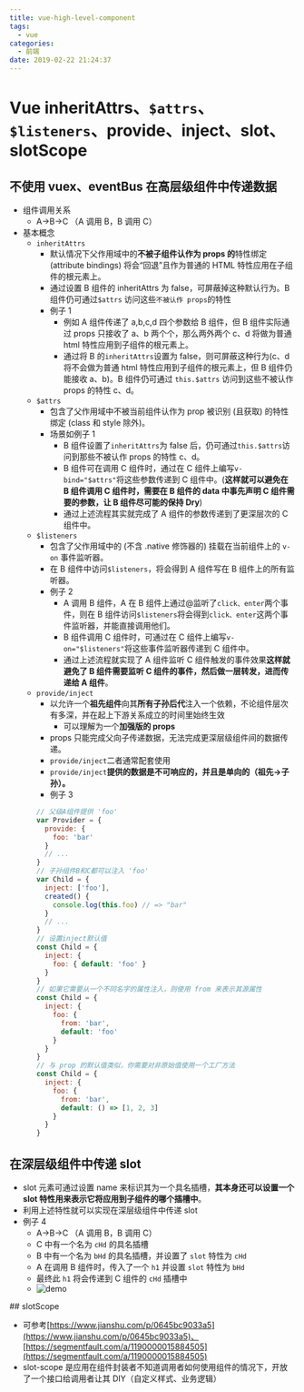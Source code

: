 ```yaml
---
title: vue-high-level-component
tags:
  - vue
categories:
  - 前端
date: 2019-02-22 21:24:37
---
```


# Vue inheritAttrs、`$attrs`、`$listeners`、provide、inject、slot、slotScope

## 不使用 vuex、eventBus 在高层级组件中传递数据

- 组件调用关系
  - A->B->C （A 调用 B，B 调用 C）
- 基本概念
  - `inheritAttrs`
    - 默认情况下父作用域中的**不被子组件认作为 props 的**特性绑定 (attribute bindings) 将会“回退”且作为普通的 HTML 特性应用在子组件的根元素上。
    - 通过设置 B 组件的 inheritAttrs 为 false，可屏蔽掉这种默认行为。B 组件仍可通过`$attrs` 访问这些`不被认作 props`的特性
    - 例子 1
      - 例如 A 组件传递了 a,b,c,d 四个参数给 B 组件，但 B 组件实际通过 props 只接收了 a、b 两个个，那么两外两个 c、d 将做为普通 html 特性应用到子组件的根元素上。
      - 通过将 B 的`inheritAttrs`设置为 false，则可屏蔽这种行为(c、d 将不会做为普通 html 特性应用到子组件的根元素上，但 B 组件仍能接收 a、b)。B 组件仍可通过 `this.$attrs` 访问到这些不被认作 props 的特性 c、d。
  - `$attrs`
    - 包含了父作用域中不被当前组件认作为 prop 被识别 (且获取) 的特性绑定 (class 和 style 除外)。
    - 场景如例子 1
      - B 组件设置了`inheritAttrs`为 false 后，仍可通过`this.$attrs`访问到那些不被认作 props 的特性 c、d。
      - B 组件可在调用 C 组件时，通过在 C 组件上编写`v-bind="$attrs"`将这些参数传递到 C 组件中。(**这样就可以避免在 B 组件调用 C 组件时，需要在 B 组件的 data 中事先声明 C 组件需要的参数，让 B 组件尽可能的保持 Dry**)
      - 通过上述流程其实就完成了 A 组件的参数传递到了更深层次的 C 组件中。
  - `$listeners`
    - 包含了父作用域中的 (不含 .native 修饰器的) 挂载在当前组件上的 `v-on` 事件监听器。
    - 在 B 组件中访问`$listeners`，将会得到 A 组件写在 B 组件上的所有监听器。
    - 例子 2
      - A 调用 B 组件，A 在 B 组件上通过@监听了`click、enter`两个事件，则在 B 组件访问`$listeners`将会得到`click、enter`这两个事件监听器，并能直接调用他们。
      - B 组件调用 C 组件时，可通过在 C 组件上编写`v-on="$listeners"`将这些事件监听器传递到 C 组件中。
      - 通过上述流程就实现了 A 组件监听 C 组件触发的事件效果**这样就避免了 B 组件需要监听 C 组件的事件，然后做一层转发，进而传递给 A 组件**。
  - `provide/inject`
    - 以允许一个**祖先组件**向其**所有子孙后代**注入一个依赖，不论组件层次有多深，并在起上下游关系成立的时间里始终生效
      - 可以理解为一个**加强版的 props**
    - props 只能完成父向子传递数据，无法完成更深层级组件间的数据传递。
    - `provide/inject`二者通常配套使用
    - `provide/inject`**提供的数据是不可响应的，并且是单向的（祖先->子孙）。**
    - 例子 3
    ```javascript
    // 父级A组件提供 'foo'
    var Provider = {
      provide: {
        foo: 'bar'
      }
      // ...
    }
    // 子孙组件B和C都可以注入 'foo'
    var Child = {
      inject: ['foo'],
      created() {
        console.log(this.foo) // => "bar"
      }
      // ...
    }
    // 设置inject默认值
    const Child = {
      inject: {
        foo: { default: 'foo' }
      }
    }
    // 如果它需要从一个不同名字的属性注入，则使用 from 来表示其源属性
    const Child = {
      inject: {
        foo: {
          from: 'bar',
          default: 'foo'
        }
      }
    }
    // 与 prop 的默认值类似，你需要对非原始值使用一个工厂方法
    const Child = {
      inject: {
        foo: {
          from: 'bar',
          default: () => [1, 2, 3]
        }
      }
    }
    ```

## 在深层级组件中传递 slot

- slot 元素可通过设置 name 来标识其为一个具名插槽，**其本身还可以设置一个 slot 特性用来表示它将应用到子组件的哪个插槽中**。
- 利用上述特性就可以实现在深层级组件中传递 slot
- 例子 4
  - A->B->C （A 调用 B，B 调用 C）
  - C 中有一个名为 `cHd` 的具名插槽
  - B 中有一个名为 `bHd` 的具名插槽，并设置了 `slot` 特性为 `cHd`
  - A 在调用 B 组件时，传入了一个 `h1` 并设置 `slot` 特性为 `bHd`
  - 最终此 `h1` 将会传递到 C 组件的 `cHd` 插槽中
  - ![demo](code.png)

## slotScope

- 可参考[https://www.jianshu.com/p/0645bc9033a5](https://www.jianshu.com/p/0645bc9033a5)、[https://segmentfault.com/a/1190000015884505](https://segmentfault.com/a/1190000015884505)
- slot-scope 是应用在组件封装者不知道调用者如何使用组件的情况下，开放了一个接口给调用者让其 DIY（自定义样式、业务逻辑）
